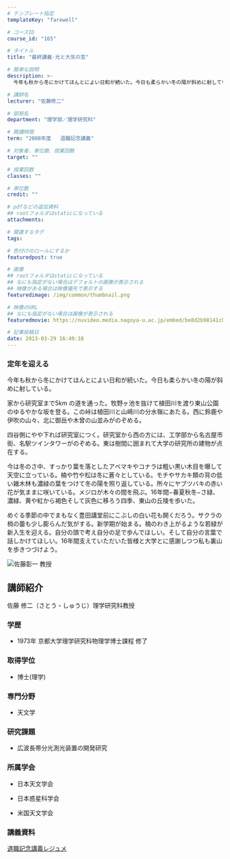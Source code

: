 ```yaml
---
# テンプレート指定
templateKey: "farewell"

# コースID
course_id: "165"

# タイトル
title: "最終講義-光と大気の窓"

# 簡単な説明
description: >-
  今年も秋から冬にかけてほんとによい日和が続いた。今日も柔らかい冬の陽が斜めに射している。 家から研究室まで5km の道を通った。牧野ヶ池を抜けて植田川を渡り東山公園のゆるやかな坂を登る。こ...

# 講師名
lecturer: "佐藤修二"

# 部局名
department: "理学部／理学研究科"

# 開講時限
term: "2008年度	退職記念講義"

# 対象者、単位数、授業回数
target: ""

# 授業回数
classes: ""

# 単位数
credit: ""

# pdfなどの追加資料
## rootフォルダはstaticになっている
attachments: 

# 関連するタグ
tags:

# 色付けのロールにするか
featuredpost: true

# 画像
## rootフォルダはstaticになっている
## なにも指定がない場合はデフォルトの画像が表示される
## 映像がある場合は映像優先で表示する
featuredimage: /img/common/thumbnail.png

# 映像のURL
## なにも指定がない場合は画像が表示される
featuredmovie: https://nuvideo.media.nagoya-u.ac.jp/embed/be8d2b98141cba4202445525f88bc6513054136f

# 記事投稿日
date: 2013-03-29 16:49:18
---
```


### 定年を迎える


今年も秋から冬にかけてほんとによい日和が続いた。今日も柔らかい冬の陽が斜めに射している。

家から研究室まで5km の道を通った。牧野ヶ池を抜けて植田川を渡り東山公園のゆるやかな坂を登る。この峠は植田川と山崎川の分水嶺にあたる。西に鈴鹿や伊吹の山々、北に御岳や木曾の山並みがのぞめる。

四谷側にやや下れば研究室につく。研究室から西の方には、工学部から名古屋市街、名駅ツインタワーがのぞめる。東は樹間に囲まれて大学の研究所の建物が点在する。

今は冬のさ中、すっかり葉を落としたアベマキやコナラは粗い黒い木目を曝して天空に立っている。楠や竹や松は冬に蒼々としている。モチやサカキ類の背の低い雑木林も濃緑の葉をつけて冬の陽を照り返している。所々にヤブツバキの赤い花が気ままに咲いている。メジロが木々の間を飛ぶ。16年間−春夏秋冬−さ緑、濃緑、黄や紅から褐色そして灰色に移ろう四季、東山の丘陵を歩いた。

めぐる季節の中でまもなく豊田講堂前にこぶしの白い花も開くだろう。サクラの梢の蕾も少し膨らんだ気がする。新学期が始まる。楠のわき上がるような若緑が新入生を迎える。自分の頭で考え自分の足で歩んでほしい。そして自分の言葉で話しかけてほしい。16年間支えていただいた皆様と大学とに感謝しつつ私も裏山を歩きつづけよう。


![佐藤彰一 教授](/files/165/s_sayou(bun)_face.jpg) 

## 講師紹介


佐藤 修二（さとう・しゅうじ）理学研究科教授


### 学歴



* 1973年 京都大学理学研究科物理学博士課程 修了


### 取得学位



* 博士(理学)


### 専門分野



* 天文学


### 研究課題



* 広波長帯分光測光装置の開発研究


### 所属学会



* 日本天文学会

* 日本惑星科学会
* 米国天文学会


### 講義資料


[退職記念講義レジュメ](/files/165/resume.pdf) 
